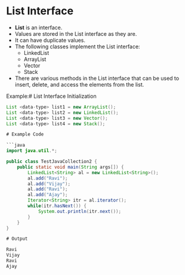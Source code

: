 # List Interface

- **List** is an interface.
- Values are stored in the List interface as they are.
- It can have duplicate values.
- The following classes implement the List interface:
  - LinkedList
  - ArrayList
  - Vector
  - Stack
- There are various methods in the List interface that can be used to insert, delete, and access the elements from the list.

Example:# List Interface Initialization

```java
List <data-type> list1 = new ArrayList();  
List <data-type> list2 = new LinkedList();  
List <data-type> list3 = new Vector();  
List <data-type> list4 = new Stack();  

# Example Code

```java
import java.util.*;

public class TestJavaCollection2 {  
    public static void main(String args[]) {  
        LinkedList<String> al = new LinkedList<String>();  
        al.add("Ravi");  
        al.add("Vijay");  
        al.add("Ravi");  
        al.add("Ajay");  
        Iterator<String> itr = al.iterator();  
        while(itr.hasNext()) {  
            System.out.println(itr.next());  
        }  
    }  
}  

# Output

Ravi
Vijay
Ravi
Ajay
